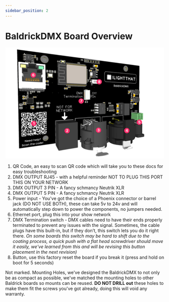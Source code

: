 ```yaml
---
sidebar_position: 2
---
```


# BaldrickDMX Board Overview

![Board Overview](img/board-breakdown.png)


1. QR Code, an easy to scan QR code which will take you to these docs for easy troubleshooting
2. DMX OUTPUT RJ45 - with a helpful reminder NOT TO PLUG THIS PORT THIS ON YOUR NETWORK
3. DMX OUTPUT 3 PIN - A fancy schmancy Neutrik XLR
4. DMX OUTPUT 5 PIN - A fancy schmancy Neutrik XLR
5. Power input - You've got the choice of a Phoenix connector or barrel jack (DO NOT USE BOTH), these can take 5v to 24v and will automatically step down to power the components, no jumpers needed.
6. Ethernet port, plug this into your show network
7. DMX Termination switch - DMX cables need to have their ends properly terminated to prevent any issues with the signal.  Sometimes, the cable plugs have this built-in, but if they don’t, this switch lets you do it right there. *On some boards this switch may be hard to shift due to the coating process, a quick push with a flat head screwdriver should move it easily, we've learned from this and will be revising this button placement in the next revision)*
8. Button, use this factory reset the board if you break it (press and hold on boot for 5 seconds)


Not marked.  Mounting Holes, we've designed the BaldrickDMX to not only be as compact as possible, we've matched the mounting holes to other Baldrick boards so mounts can be reused. **DO NOT DRILL out** these holes to make them fit the screws you've got already, doing this will void any warranty. 